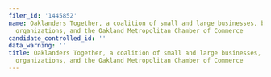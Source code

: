 ```yaml
---
filer_id: '1445852'
name: Oaklanders Together, a coalition of small and large businesses, business-serving
  organizations, and the Oakland Metropolitan Chamber of Commerce
candidate_controlled_id: ''
data_warning: ''
title: Oaklanders Together, a coalition of small and large businesses, business-serving
  organizations, and the Oakland Metropolitan Chamber of Commerce
---
```

